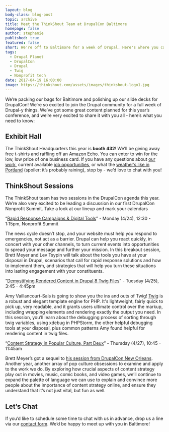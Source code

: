 ```yaml
---
layout: blog
body-class: blog-post
topic: archive
title: Meet the ThinkShout Team at DrupalCon Baltimore
homepage: false
author: stephanie
published: true
featured: false
short: We're off to Baltimore for a week of Drupal. Here's where you can find us.
tags:
  - Drupal Planet
  - DrupalCon
  - Drupal
  - Twig
  - Nonprofit tech
date: 2017-04-19 16:00:00
image: https://thinkshout.com/assets/images/thinkshout-logo1.jpg
---
```


We’re packing our bags for Baltimore and polishing up our slide decks for DrupalCon! We’re so excited to join the Drupal community for a full week of Drupal-y things. We’ve got some great content planned for this year’s conference, and we’re very excited to share it with you all - here’s what you need to know:

## Exhibit Hall

The ThinkShout Headquarters this year is **booth 432**! We’ll be giving away free t-shirts and raffling off an Amazon Echo. You can enter to win for the low, low price of one business card. If you have any questions about [our work](https://thinkshout.com/work/), current available [job opportunities](https://thinkshout.com/careers/), or what the [weather’s like in Portland](https://isitraining.in/Portland) (spoiler: it’s probably raining), stop by - we’d love to chat with you!

## ThinkShout Sessions

The ThinkShout team has two sessions in the DrupalCon agenda this year. We’re also very excited to be leading a discussion in our first DrupalCon Nonprofit Summit. Take a look at our lineup and mark your calendars

“[Rapid Response Campaigns & Digital Tools](https://events.drupal.org/baltimore2017/nonprofit-summit)” - Monday (4/24), 12:30 - 1:15pm, Nonprofit Summit

The news cycle doesn’t stop, and your website must help you respond to emergencies, not act as a barrier. Drupal can help you react quickly, in concert with your other channels, to turn current events into opportunities to spread your message and further your mission. In this breakout session, Brett Meyer and Lev Tsypin will talk about the tools you have at your disposal in Drupal, scenarios that call for rapid response solutions and how to implement them, and strategies that will help you turn these situations into lasting engagement with your constituents.

“[Demystifying Rendered Content in Drupal 8 Twig Files](https://events.drupal.org/baltimore2017/sessions/demystifying-rendered-content-drupal-8-twig-files)” - Tuesday (4/25), 3:45 - 4:45pm 

Amy Vaillancourt-Sals is going to show you the ins and outs of Twig! [Twig](http://twig.sensiolabs.org/) is a robust and elegant template engine for PHP. It's lightweight, fairly quick to pick up, very readable, and it grants users ultimate control over the markup, including wrapping elements and rendering exactly the output you need. In this session, you’ll learn about the debugging process of sorting through twig variables, using xdebug in PHPStorm, the other helpful debugging tools at your disposal, plus common patterns Amy found helpful for rendering content in twig files. 

“[Content Strategy in Popular Culture, Part Deux](https://events.drupal.org/baltimore2017/sessions/content-strategy-popular-culture-part-deux)” - Thursday (4/27), 10:45 - 11:45am

Brett Meyer’s got a sequel to [his session from DrupalCon New Orleans](https://www.youtube.com/watch?v=sJxtCPRde4k). Another year, another array of pop culture obsessions to examine and apply to the work we do. By exploring how crucial aspects of content strategy play out in movies, music, comic books, and video games, we’ll continue to expand the palette of language we can use to explain and convince more people about the importance of content strategy online, and ensure they understand that it’s not just vital, but fun as well.

## Let’s Chat

If you’d like to schedule some time to chat with us in advance, drop us a line via our [contact form](https://thinkshout.com/contact/). We’d be happy to meet up with you in Baltimore!


